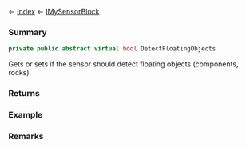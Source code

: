 ← [Index](Api-Index) ← [IMySensorBlock](Sandbox.ModAPI.Ingame.IMySensorBlock)

### Summary

```csharp
private public abstract virtual bool DetectFloatingObjects
```

Gets or sets if the sensor should detect floating objects (components, rocks).

### Returns

### Example

### Remarks

